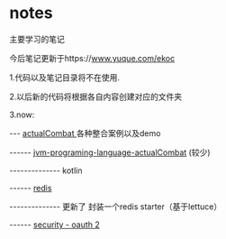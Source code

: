 # notes
主要学习的笔记

今后笔记更新于https://www.yuque.com/ekoc

1.代码以及笔记目录将不在使用.

2.以后新的代码将根据各自内容创建对应的文件夹

3.now:

 --- [actualCombat ]( https://github.com/likedeke/notes/tree/master/actualCombat) 各种整合案例以及demo

 ------ [jvm-programing-language-actualCombat]( https://github.com/likedeke/notes/tree/master/actualCombat/jvm-programing-language-actualCombat) (较少)

-------------- kotlin

 ------ [redis]( https://github.com/likedeke/notes/tree/master/actualCombat/redis-actualCombat)

 -------------- 更新了 封装一个redis starter（基于lettuce）
 
 ------ [security - oauth 2]( https://github.com/likedeke/notes/tree/master/actualCombat/security-actualCombat) 




